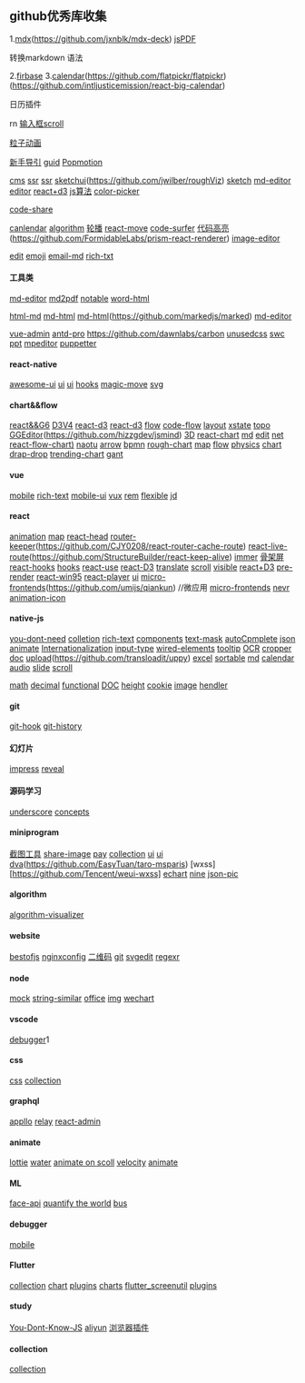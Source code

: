 ## github优秀库收集
1.[mdx](https://github.com/mdx-js/mdx)(https://github.com/jxnblk/mdx-deck)
[jsPDF](https://github.com/MrRio/jsPDF)
>
  转换markdown 语法
>
2.[firbase](https://github.com/invertase/react-native-firebase)
3.[calendar](https://github.com/nhnent/tui.calendar)(https://github.com/flatpickr/flatpickr)(https://github.com/intljusticemission/react-big-calendar)
>
  日历插件
>

rn [输入框scroll](https://github.com/APSL/react-native-keyboard-aware-scroll-view)

[粒子动画](https://github.com/VincentGarreau/particles.js)

[新手导引](https://github.com/kamranahmedse/driver.js)
[guid](https://github.com/shipshapecode/shepherd)
[Popmotion](https://github.com/Popmotion/popmotion)

[cms](https://github.com/Canner/canner)
[ssr](https://github.com/alidcastano/rogue)
[ssr](https://github.com/jaredpalmer/razzle)
[sketchui](https://github.com/pshihn/rough)(https://github.com/jwilber/roughViz)
[sketch](https://github.com/kenperlin/chalktalk)
[md-editor](https://github.com/jxnblk/ok-mdx)
[editor](https://github.com/codex-team/editor.js)
[react+d3](https://github.com/hshoff/vx)
[js算法](https://github.com/trekhleb/javascript-algorithms/blob/master/README.zh-CN.md)
[color-picker](https://github.com/casesandberg/react-color)

[code-share](https://github.com/dawnlabs/carbon)
[](https://github.com/glorious-codes/glorious-demo)

[canlendar](https://github.com/zhouatie/plugin)
[algorithm](https://github.com/JesseZhao1990/algorithm)
[轮播](https://segmentfault.com/a/1190000015976690)
[react-move](https://github.com/react-tools/react-move)
[code-surfer](https://github.com/pomber/code-surfer)
[代码高亮](https://github.com/highlightjs/highlight.js)(https://github.com/FormidableLabs/prism-react-renderer)
[image-editor](https://github.com/nhnent/tui.image-editor)


[edit](https://github.com/Canner/canner-slate-editor)
[emoji](https://github.com/zeeshanu/emoji-awesome)
[email-md](https://markdown-here.com/)
[rich-txt](https://github.com/ianstormtaylor/slate)

#### 工具类
[md-editor](https://github.com/marktext/marktext)
[md2pdf](https://github.com/realdennis/md2pdf)
[notable](https://github.com/fabiospampinato/notable)
[word-html](https://github.com/mwilliamson/mammoth.js)

[html-md](https://github.com/domchristie/turndown)
[md-html](https://github.com/showdownjs/showdown)
[md-html](https://github.com/oscarmorrison/md-page)(https://github.com/markedjs/marked)
[md-editor](https://github.com/BoostIO/Boostnote)

[vue-admin](https://github.com/PanJiaChen/vue-element-admin)
[antd-pro](https://github.com/ant-design/ant-design-pro)
https://github.com/dawnlabs/carbon
[unusedcss](https://github.com/leeoniya/dropcss)
[swc](https://github.com/swc-project/swc)
[ppt](https://github.com/ksky521/nodeppt)
[mpeditor](https://github.com/ksky521/mpeditor)
[puppetter](https://github.com/microsoft/playwright)
#### react-native
[awesome-ui](https://github.com/madhavanmalolan/awesome-reactnative-ui)
[ui](https://github.com/callstack/react-native-paper)
[ui](https://github.com/akveo/react-native-ui-kitten/)
[hooks](https://github.com/react-native-community/react-native-hooks)
[magic-move](https://github.com/IjzerenHein/react-native-magic-move)
[svg](https://github.com/react-native-community/react-native-svg)
[](https://github.com/callstack/react-native-paper)
#### chart&&flow
[react&&G6](https://github.com/gaoli/gg-editor)
[D3V4](https://github.com/naver/billboard.js)
[react-d3](https://github.com/hshoff/vx)
[react-d3](https://github.com/plouc/nivo)
[flow](https://github.com/adrai/flowchart.js)
[code-flow](https://github.com/Bogdan-Lyashenko/js-code-to-svg-flowchart)
[layout](https://github.com/cytoscape/cytoscape.js)
[xstate](https://github.com/davidkpiano/xstate)
[topo](http://www.hightopo.com/demos/index.html)
[](https://github.com/jgraph/mxgraph)
[GGEditor](https://github.com/gaoli/GGEditor)(https://github.com/hizzgdev/jsmind)
[3D](https://github.com/metafizzy/zdog)
[react-chart](https://github.com/projectstorm/react-diagrams)
[md](https://github.com/knsv/mermaid)
[edit](https://github.com/givanz/VvvebJs)
[net](https://github.com/visjs/vis-network)
[react-flow-chart)](https://github.com/MrBlenny/react-flow-chart)
[naotu](https://github.com/NaoTu/DesktopNaotu)
[arrow](https://github.com/pierpo/react-archer)
[bpmn](https://github.com/bpmn-io/bpmn-js)
[rough-chart](https://github.com/timqian/chart.xkcd)
[map](https://github.com/huiyan-fe/mapv)
[flow](https://github.com/guozhaolong/wfd)
[physics](https://github.com/liabru/matter-js)
[chart](https://github.com/amcharts/amcharts4)
[drap-drop](https://github.com/taye/interact.js)
[trending-chart](https://www.tradingview.com/?utm_source=https://testnet.bybit.com&utm_medium=library&utm_campaign=library)
[gant](https://github.com/DHTMLX/gantt)

#### vue
[mobile](https://github.com/ElemeFE/mint-ui)
[rich-text](https://github.com/heyscrumpy/tiptap)
[mobile-ui](https://github.com/youzan/vant)
[vux](https://github.com/airyland/vux)
[rem](https://github.com/songsiqi/px2rem-postcss)
[flexible](https://github.com/amfe/lib-flexible)
[jd](https://github.com/jdf2e/nutui/)

#### react
[animation](https://github.com/drcmda/react-spring)
[map](https://github.com/mariusandra/pigeon-maps)
[react-head](https://github.com/nfl/react-helmet)
[router-keeper](https://github.com/vifird/react-keeper)(https://github.com/CJY0208/react-router-cache-route)
[react-live-route](https://github.com/fi3ework/react-live-route)(https://github.com/StructureBuilder/react-keep-alive)
[immer](https://github.com/mweststrate/immer)
[骨架屏](https://github.com/danilowoz/react-content-loader)
[react-hooks](https://github.com/kitze/react-hanger)
[hooks](https://github.com/matthewp/haunted)
[react-use](https://github.com/streamich/react-use)
[react-D3](https://github.com/nelsonkuang/ant-admin)
[translate](https://github.com/i18next/react-i18next)
[scroll](https://github.com/diogomoretti/react-snakke)
[visible](https://github.com/brigade/react-waypoint)
[react+D3](https://github.com/jask-oss/reaviz)
[pre-render](https://github.com/chrisvfritz/prerender-spa-plugin)
[react-win95](https://github.com/React95/React95)
[react-player](https://github.com/CookPete/react-player)
[ui](https://github.com/palantir/blueprint)
[micro-frontends](https://github.com/CanopyTax/single-spa)(https://github.com/umijs/qiankun) //微应用
[micro-frontends](https://github.com/ice-lab/icestark)
[nevr](https://github.com/NervJS/nerv)
[animation-icon](https://github.com/useAnimations/react-useanimations)


#### native-js
[you-dont-need](https://github.com/you-dont-need)
[colletion](https://github.com/30-seconds/30-seconds-of-code)
[rich-text](https://github.com/basecamp/trix)
[components](https://github.com/palmerhq/the-platform)
[text-mask](https://github.com/text-mask/text-mask)
[autoCpmplete](https://github.com/TarekRaafat/autoComplete.js)
[json](https://github.com/antonmedv/fx)
[animate](https://github.com/juliangarnier/anime)
[Internationalization](https://github.com/facebookincubator/fbt)
[input-type](https://github.com/nosir/cleave.js)
[wired-elements](https://github.com/wiredjs/wired-elements)
[tooltip](https://github.com/atomiks/tippyjs)
[OCR](https://github.com/naptha/tesseract.js)
[cropper](https://github.com/fengyuanchen/cropperjs)
[doc](https://github.com/pedronauck/docz)
[upload](https://github.com/pqina/filepond)(https://github.com/transloadit/uppy)
[excel](https://github.com/paulhodel/jexcel)
[sortable](https://github.com/SortableJS/Sortable)
[md](https://github.com/nhn/tui.editor)
[calendar](https://github.com/nhn/tui.calendar)
[audio](https://github.com/Tonejs/Tone.js)
[slide](https://github.com/kenwheeler/slick)
[scroll](https://github.com/michalsnik/aos)
<!-- 处理精度 -->
[math](https://github.com/josdejong/mathjs)
[decimal](http://mikemcl.github.io/decimal.js)
[functional](https://github.com/ramda/ramda)
[DOC](https://github.com/slatedocs/slate)
[height](https://github.com/PrismJS/prism)
[cookie](https://github.com/js-cookie/js-cookie)
[image](https://github.com/exif-js/exif-js)
[hendler](https://github.com/hammerjs/hammer.js/)

#### git
[git-hook](https://github.com/typicode/husky)
[git-history](https://github.githistory.xyz)

#### 幻灯片
[impress](https://github.com/impress/impress.js)
[reveal](https://github.com/hakimel/reveal.js)

#### 源码学习
[underscore](https://github.com/mqyqingfeng/Blog)
[concepts](https://github.com/stephentian/33-js-concepts)

#### miniprogram
[截图工具](https://github.com/tomfriwel/welCropper)
[share-image](https://github.com/jasondu/wxa-plugin-canvas)
[pay](https://payjs.cn/)
[collection](https://github.com/justjavac/awesome-wechat-weapp)
[ui](https://github.com/fuxingkai/frankui-weapp)
[ui](https://github.com/youzan/vant-weapp)
[dva](https://github.com/Tuisku-L/TaroDva.Demo)(https://github.com/EasyTuan/taro-msparis)
[wxss][https://github.com/Tencent/weui-wxss]
[echart](https://github.com/ecomfe/echarts-for-weixin)
[nine](https://github.com/sunnie1992/sol-weapp)
[json-pic](https://github.com/Kujiale-Mobile/Painter)

#### algorithm
[algorithm-visualizer](https://github.com/algorithm-visualizer/algorithm-visualizer)

#### website
[bestofjs](https://bestofjs.org/)
[nginxconfig](https://github.com/valentinxxx/nginxconfig.io)
[二维码](https://github.com/davidshimjs/qrcodejs)
[git](https://github.com/pcottle/learnGitBranching)
[svgedit](https://github.com/SVG-Edit/svgedit)
[regexr](https://regexr.com/)

#### node 
[mock](https://github.com/typicode/json-server)
[string-similar](https://github.com/aceakash/string-similarity)
[office](https://github.com/Ziv-Barber/officegen)
[img](https://github.com/oliver-moran/jimp)
[wechart](https://github.com/wechaty/wechaty)

#### vscode
[debugger](https://github.com/auchenberg/vscode-browser-preview)1

#### css
[css](https://github.com/QiShaoXuan/css_tricks)
[collection](https://github.com/jolaleye/cssfx)
#### graphql
[appllo](https://github.com/apollographql/react-apollo)
[relay](https://github.com/facebook/relay)
[react-admin](https://github.com/marmelab/react-admin)
#### animate
[lottie](https://github.com/airbnb/lottie-web)
[water](https://github.com/PavelDoGreat/WebGL-Fluid-Simulation)
[animate on scoll](https://github.com/michalsnik/aos)
[velocity](https://github.com/julianshapiro/velocity)
[animate](https://github.com/juliangarnier/anime)
#### ML 
[face-api](https://github.com/justadudewhohacks/face-api.js)
[quantify the world](https://github.com/opendatacam/opendatacam)
[bus](https://github.com/gxtrobot/bustag)

#### debugger
[mobile](https://github.com/facebook/flipper)

#### Flutter
[collection](https://github.com/iampawan/FlutterExampleApps)
[chart](https://github.com/imaNNeoFighT/fl_chart)
[plugins](https://github.com/flutter/plugins)
[charts](https://github.com/google/charts)
[flutter_screenutil](https://github.com/OpenFlutter/flutter_screenutil)
[plugins](https://github.com/826327700/flutter_plugins_demo)

#### study
[You-Dont-Know-JS](https://github.com/getify/You-Dont-Know-JS/tree/1ed-zh-CN)
[aliyun](https://developer.aliyun.com/learning?utm_content=g_1000089754)
[浏览器插件](https://github.com/Selection-Translator/crx-selection-translate)

#### collection
[collection](https://juejin.im/post/5ba7d5dd5188255c6140cc9d#heading-35)